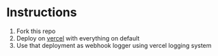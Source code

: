 # Instructions
1. Fork this repo
2. Deploy on [vercel](https://vercel.com) with everything on default
3. Use that deployment as webhook logger using vercel logging system